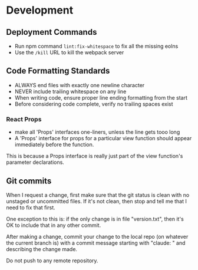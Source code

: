 # Development

## Deployment Commands

* Run npm command `lint:fix-whitespace` to fix all the missing eolns
* Use the `/kill` URL to kill the webpack server


## Code Formatting Standards

* ALWAYS end files with exactly one newline character
* NEVER include trailing whitespace on any line
* When writing code, ensure proper line ending formatting from the start
* Before considering code complete, verify no trailing spaces exist

### React Props
* make all 'Props' interfaces one-liners, unless the line gets tooo long
* A 'Props' interface for props for a particular view function should appear immediately before the function.

This is because a Props interface is really just part of the view function's parameter declarations.


## Git commits

When I request a change, first make sure that the git status is clean with no unstaged or
uncommitted files. If it's not clean, then stop and tell me that I need to fix that first.

One exception to this is: if the only change is in file "version.txt", then it's OK to 
include that in any other commit.

After making a change, commit your change to the local repo (on whatever the current branch is)
with a commit message starting with "claude: " and describing the change made.

Do not push to any remote repository.

